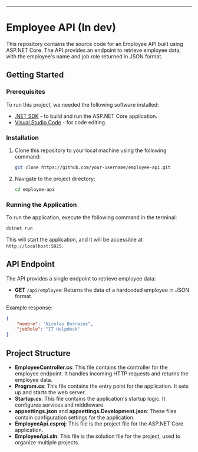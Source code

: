 
---

# Employee API (In dev)

This repository contains the source code for an Employee API built using ASP.NET Core. The API provides an endpoint to retrieve employee data, with the employee's name and job role returned in JSON format.

## Getting Started

### Prerequisites

To run this project, we needed the following software installed:

- [.NET SDK](https://dotnet.microsoft.com/download) - to build and run the ASP.NET Core application.
- [Visual Studio Code](https://code.visualstudio.com/) - for code editing.

### Installation

1. Clone this repository to your local machine using the following command:

   ```bash
   git clone https://github.com/your-username/employee-api.git
   ```

2. Navigate to the project directory:

   ```bash
   cd employee-api
   ```

### Running the Application

To run the application, execute the following command in the terminal:

```bash
dotnet run
```

This will start the application, and it will be accessible at `http://localhost:5025`.

## API Endpoint

The API provides a single endpoint to retrieve employee data:

- **GET** `/api/employee`: Returns the data of a hardcoded employee in JSON format.

Example response:

```json
{
    "nombre": "Nicolas Borrazas",
    "jobRole": "IT Helpdesk"
}
```

## Project Structure

- **EmployeeController.cs**: This file contains the controller for the employee endpoint. It handles incoming HTTP requests and returns the employee data.
- **Program.cs**: This file contains the entry point for the application. It sets up and starts the web server.
- **Startup.cs**: This file contains the application's startup logic. It configures services and middleware.
- **appsettings.json** and **appsettings.Development.json**: These files contain configuration settings for the application.
- **EmployeeApi.csproj**: This file is the project file for the ASP.NET Core application.
- **EmployeeApi.sln**: This file is the solution file for the project, used to organize multiple projects.



